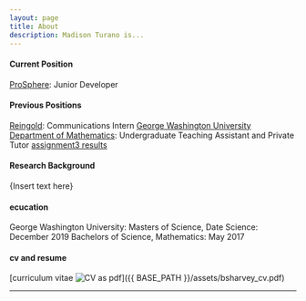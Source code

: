 ```yaml
---
layout: page
title: About
description: Madison Turano is...
---
```


#### <a name="currentposition"></a>Current Position
<a href = "http://www.prosphere.com" target="_blank">ProSphere</a>: Junior Developer


#### <a name="previousposition"></a>Previous Positions
<a href = "http://www.prosphere.com" target="_blank">Reingold</a>: Communications Intern
<a href = "https://math.columbian.gwu.edu" target = "_blank">George Washington University Department of Mathematics</a>: Undergraduate Teaching Assistant and Private Tutor
<a href = "https://github.com/madly9/madly9.github.io/blob/master/Assignments/Assignment%2003.ipynb" target = "_blank">assignment3 results</a>


#### <a name="researchbackground"></a>Research Background
{Insert text here}


#### <a name="education"></a>ecucation
George Washington University:
Masters of Science, Date Science: December 2019
Bachelors of Science, Mathematics: May 2017


#### <a name="cvandresume"></a>cv and resume
[curriculum vitae ![CV as pdf](icons16/pdf-icon.png)]({{ BASE_PATH }}/assets/bsharvey_cv.pdf)

---



